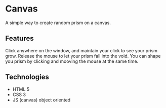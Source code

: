 # Canvas 

A simple way to create random prism on a canvas.

## Features

Click anywhere on the window, and maintain your click to see your prism grow.
Release the mouse to let your prism fall into the void.
You can shape you prism by clicking and mooving the mouse at the same time.

## Technologies

 - HTML 5
 - CSS 3
 - JS (canvas) object oriented


